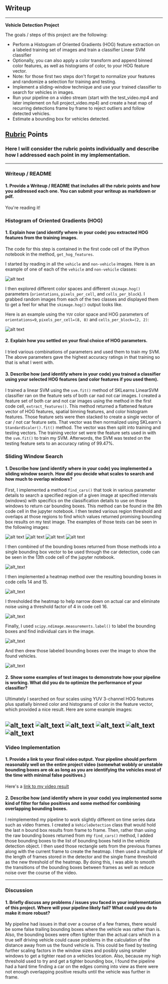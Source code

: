 ## Writeup

---

**Vehicle Detection Project**

The goals / steps of this project are the following:

* Perform a Histogram of Oriented Gradients (HOG) feature extraction on a labeled training set of images and train a classifier Linear SVM classifier
* Optionally, you can also apply a color transform and append binned color features, as well as histograms of color, to your HOG feature vector. 
* Note: for those first two steps don't forget to normalize your features and randomize a selection for training and testing.
* Implement a sliding-window technique and use your trained classifier to search for vehicles in images.
* Run your pipeline on a video stream (start with the test_video.mp4 and later implement on full project_video.mp4) and create a heat map of recurring detections frame by frame to reject outliers and follow detected vehicles.
* Estimate a bounding box for vehicles detected.

[//]: # (Image References)
[image1]: ./output_images/example_images.jpg
[image2]: ./output_images/hog_example.jpg
[image3]: ./output_images/size1_boxes.jpg
[image4]: ./output_images/size2_boxes.jpg
[image5]: ./output_images/size3_boxes.jpg
[image6]: ./output_images/size4_boxes.jpg
[image7]: ./output_images/found_rects.jpg
[image8]: ./output_images/heatmap.jpg
[image9]: ./output_images/heatmap_threshold.jpg
[image10]: ./output_images/labels.jpg
[image11]: ./output_images/pipline_foundcars.jpg
[image12]: ./output_images/pipeline_testimg_0.jpg
[image13]: ./output_images/pipeline_testimg_1.jpg
[image14]: ./output_images/pipeline_testimg_2.jpg
[image15]: ./output_images/pipeline_testimg_3.jpg
[image16]: ./output_images/pipeline_testimg_4.jpg
[image17]: ./output_images/pipeline_testimg_5.jpg
[video1]: ./output_images/project_video_out.mp4

## [Rubric](https://review.udacity.com/#!/rubrics/513/view) Points
### Here I will consider the rubric points individually and describe how I addressed each point in my implementation.  

---
### Writeup / README

#### 1. Provide a Writeup / README that includes all the rubric points and how you addressed each one.  You can submit your writeup as markdown or pdf.  

You're reading it!

### Histogram of Oriented Gradients (HOG)

#### 1. Explain how (and identify where in your code) you extracted HOG features from the training images.

The code for this step is contained in the first code cell of the IPython notebook in the method, `get_hog_features`.

I started by reading in all the `vehicle` and `non-vehicle` images.  Here is an example of one of each of the `vehicle` and `non-vehicle` classes:

![alt text][image1]

I then explored different color spaces and different `skimage.hog()` parameters (`orientations`, `pixels_per_cell`, and `cells_per_block`).  I grabbed random images from each of the two classes and displayed them to get a feel for what the `skimage.hog()` output looks like.

Here is an example using the `YUV` color space and HOG parameters of `orientations=9`, `pixels_per_cell=(8, 8)` and `cells_per_block=(2, 2)`:

![alt text][image2]

#### 2. Explain how you settled on your final choice of HOG parameters.

I tried various combinations of parameters and used them to train my SVM. The above parameters gave the highest accuracy ratings in that training so that is what I went with.

#### 3. Describe how (and identify where in your code) you trained a classifier using your selected HOG features (and color features if you used them).

I trained a linear SVM using the `svm.fit()` method of SKLearns LinearSVM classifier ran on the feature sets of both car nad not car images. I created a feature set of both car and not car images using the method in the first code cell, `extract_features()`.  This method returned a flattened feature vector of HOG features, spatial binning features, and color histogram features.  Those feature sets were then stacked to create a single vector of car / not car feature sets.  That vector was then normalized using SKLearn's `StandardScaler().fit()` method. The vector was then split into training and testing vectors.  The training vector set were the feature sets used in with the `svm.fit()` to train my SVM. Afterwords, the SVM was tested on the testing feature sets to an accuracy rating of 99.47%.

### Sliding Window Search

#### 1. Describe how (and identify where in your code) you implemented a sliding window search.  How did you decide what scales to search and how much to overlap windows?

First, I implemented a method `find_cars()` that took in various parameter details to search a specified region of a given image at specified intervals (windows) with specifics on the classification details to use on those windows to return car bounding boxes.  This method can be found in the 8th code cell in the jupyter notebook. I then tested various region threshold and overlaps at those regions to find which values returned promising bounding box results on my test image.  The examples of those tests can be seen in the following images:

![alt text][image3]
![alt text][image4]
![alt text][image5]
![alt text][image6]

I then combined of the bounding boxes returned from those methods into a single bounding box vector to be used through the car detection, code can be seen in the 13th code cell of the jupyter notebook.

![alt_text][image7]

I then implemented a heatmap method over the resulting bounding boxes in code cells 14 and 15.

![alt_text][image8]

I thresholded the heatmap to help narrow down on actual car and eliminate noise using a threshold factor of 4 in code cell 16.

![alt_text][image9]

Finally, I used `scipy.ndimage.measurements.label()` to label the bounding boxes and find individual cars in the image.

![alt_text][image10]

And then drew those labeled bounding boxes over the image to show the found vehicles.

![alt_text][image11]

#### 2. Show some examples of test images to demonstrate how your pipeline is working.  What did you do to optimize the performance of your classifier?

Ultimately I searched on four scales using YUV 3-channel HOG features plus spatially binned color and histograms of color in the feature vector, which provided a nice result.  Here are some example images:

![alt_text][image12]
![alt_text][image13]
![alt_text][image14]
![alt_text][image15]
![alt_text][image16]
![alt_text][image17]
---

### Video Implementation

#### 1. Provide a link to your final video output.  Your pipeline should perform reasonably well on the entire project video (somewhat wobbly or unstable bounding boxes are ok as long as you are identifying the vehicles most of the time with minimal false positives.)
Here's a [link to my video result](./output_images/project_video_out.mp4)


#### 2. Describe how (and identify where in your code) you implemented some kind of filter for false positives and some method for combining overlapping bounding boxes.

I reimplemented my pipeline to work slightly different on time series data such as video frames. I created a `VehicleDetection` class that would hold the last n bound box results from frame to frame. Then, rather than using the raw bounding boxes returned from my `find_cars()` method, I added those bounding boxes to the list of bounding boxes held in the vehicle detection object. I then used those rectangle sets from the previous frames along with the current frame to create the heatmap.  I then used a multiple of the length of frames stored in the detector and the single frame threshold as the new threshold of the heatmap.  By doing this, I was able to smooth the transitions of the bounding boxes between frames as well as reduce noise over the course of the video.

---

### Discussion

#### 1. Briefly discuss any problems / issues you faced in your implementation of this project.  Where will your pipeline likely fail?  What could you do to make it more robust?

My pipeline had issues in that over a course of a few frames, there would be some false trailing bounding boxes where the vehicle was rather than is.  Also, the bounding boxes were often tighter than the actual cars which in a true self driving vehicle could cause problems in the calculation of the distance away from us the found vehicle is.  This could be fixed by testing further scaling factors in the window sizes and posibly using smaller windows to get a tighter read on a vehicles location.  Also, because my high threshold used to try and get a tighter bounding box, I found the pipeline had a hard time finding a car on the edges coming into view as there were not enough overlapping positive results until the vehicle was further in frame.   

